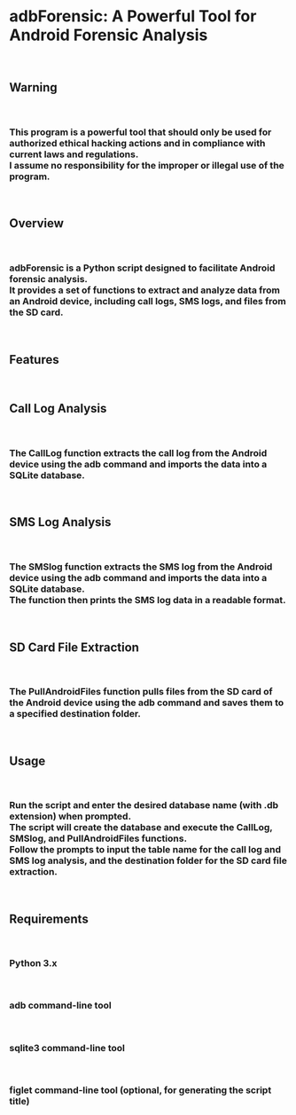 <strong> <h1> adbForensic: A Powerful Tool for Android Forensic Analysis </h1> </strong> <br>

<strong> <h2> Warning </h2> </strong> <br>

<h3>
  This program is a powerful tool that should only be used for authorized ethical hacking actions and in compliance with current laws and regulations. <br>
  I assume no responsibility for the improper or illegal use of the program. <br>
</h3> <br>

<h2> Overview </h2> <br>

<h3>
  adbForensic is a Python script designed to facilitate Android forensic analysis. <br>
  It provides a set of functions to extract and analyze data from an Android device, including call logs, SMS logs, and files from the SD card. <br>
</h3> <br>

<h2> Features </h2> <br>

<h2> Call Log Analysis </h2> <br>

<h3>
  The CallLog function extracts the call log from the Android device using the adb command and imports the data into a SQLite database. <br>
</h3> <br>

<h2> SMS Log Analysis </h2> <br>

<h3>
  The SMSlog function extracts the SMS log from the Android device using the adb command and imports the data into a SQLite database. <br>
  The function then prints the SMS log data in a readable format. <br>
</h3> <br>

<h2> SD Card File Extraction </h2> <br>

<h3>
  The PullAndroidFiles function pulls files from the SD card of the Android device using the adb command and saves them to a specified destination folder. <br>
</h3> <br>

<h2> Usage </h2> <br>

<h3>
  Run the script and enter the desired database name (with .db extension) when prompted. <br>
  The script will create the database and execute the CallLog, SMSlog, and PullAndroidFiles functions. <br>
  Follow the prompts to input the table name for the call log and SMS log analysis, and the destination folder for the SD card file extraction. <br>
</h3> <br>

<h2> Requirements </h2> <br>

<h3> Python 3.x </h3> <br>
<h3> adb command-line tool </h3> <br>
<h3> sqlite3 command-line tool </h3> <br>
<h3> figlet command-line tool (optional, for generating the script title) </h3> <br>
